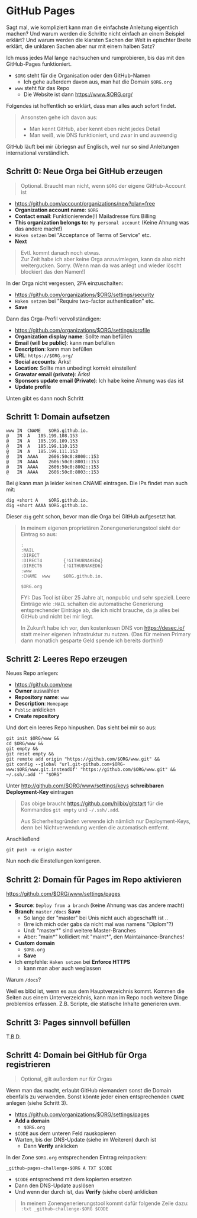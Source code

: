 # GitHub Pages

Sagt mal, wie kompliziert kann man die einfachste Anleitung eigentlich machen?
Und warum werden die Schritte nicht einfach an einem Beispiel erklärt?
Und warum werden die klarsten Sachen der Welt in epischter Breite erklärt,
die unklaren Sachen aber nur mit einem halben Satz?

Ich muss jedes Mal lange nachsuchen und rumprobieren, bis das mit den GitHub-Pages funktioniert.

- `$ORG` steht für die Organisation oder den GitHub-Namen
  - Ich gehe außerdem davon aus, man hat die Domain `$ORG.org`
- `www` steht für das Repo
  - Die Website ist dann <https://www.$ORG.org/>

Folgendes ist hoffentlich so erklärt, dass man alles auch sofort findet.

> Ansonsten gehe ich davon aus:
> - Man kennt GitHub, aber kennt eben nicht jedes Detail
> - Man weiß, wie DNS funktioniert, und zwar in und auswendig

GitHub läuft bei mir übriegsn auf Englisch,
weil nur so sind Anleitungen international verständlich.


## Schritt 0: Neue Orga bei GitHub erzeugen

> Optional.  Braucht man nicht, wenn `$ORG` der eigene GitHub-Account ist

- <https://github.com/account/organizations/new?plan=free>
- **Organization account name**: `$ORG`
- **Contact email**: Funktionierende(!) Mailadresse fürs Billing
- **This organization belongs to:** `My personal account` (Keine Ahnung was das andere macht!)
- `Haken setzen` bei "Acceptance of Terms of Service" etc.
- **Next**

> Evtl. kommt danach noch etwas.  
> Zur Zeit habe ich aber keine Orga anzuvimlegen, kann da also nicht weitergucken.
> Sorry.  (Wenn man da was anlegt und wieder löscht blockiert das den Namen!)

In der Orga nicht vergessen, 2FA einzuschalten:

- <https://github.com/organizations/$ORG/settings/security>
- `Haken setzen` bei "Require two-factor authentication" etc.
- **Save**

Dann das Orga-Profil vervollständigen:

- <https://github.com/organizations/$ORG/settings/profile>
- **Organization display name**: Sollte man befüllen
- **Email (will be public)**: kann man befüllen
- **Description**: kann man befüllen
- **URL**: `https://$ORG.org/`
- **Social accounts**: Ärks!
- **Location**: Sollte man unbedingt korrekt einstellen!
- **Gravatar email (private)**: Ärks!
- **Sponsors update email (Private)**: Ich habe keine Ahnung was das ist
- **Update profile**

Unten gibt es dann noch Schritt 
## Schritt 1: Domain aufsetzen

```
www	IN	CNAME	$ORG.github.io.
@	IN	A	185.199.108.153
@	IN	A	185.199.109.153
@	IN	A	185.199.110.153
@	IN	A	185.199.111.153
@	IN	AAAA	2606:50c0:8000::153
@	IN	AAAA	2606:50c0:8001::153
@	IN	AAAA	2606:50c0:8002::153
@	IN	AAAA	2606:50c0:8003::153
```

Bei `@` kann man ja leider keinen CNAME eintragen.
Die IPs findet man auch mit:

```
dig +short A    $ORG.github.io.
dig +short AAAA $ORG.github.io.
```

Dieser `dig` geht schon, bevor man die Orga bei GitHub aufgesetzt hat.

> In meinem eigenen proprietären Zonengenerierungstool sieht der Eintrag so aus:
>
> ```
> :
> :MAIL
> :DIRECT
> :DIRECT4        {!GITHUBNAKED4}
> :DIRECT6        {!GITHUBNAKED6}
> :www
> :CNAME  www     $ORG.github.io.
>
> $ORG.org
> ```
>
> FYI: Das Tool ist über 25 Jahre alt, nonpublic und sehr speziell.
> Leere Einträge wie `:MAIL` schalten die automatische
> Generierung entsprechender Einträge ab, die ich nicht brauche,
> da ja alles bei GitHub und nicht bei mir liegt.
>
> In Zukunft habe ich vor, den kostenlosen DNS von
> <https://desec.io/> statt meiner eigenen Infrastruktur zu nutzen.
> (Das für meinen Primary dann monatlich gesparte Geld spende ich bereits dorthin!)


## Schritt 2: Leeres Repo erzeugen

Neues Repo anlegen:

- <https://github.com/new>
- **Owner** auswählen
- **Repository name**: `www`
- **Description**: `Homepage`
- `Public` anklicken
- **Create repository**

Und dort  ein leeres Repo hinpushen.  Das sieht bei mir so aus:

```
git init $ORG/www &&
cd $ORG/www &&
git empty &&
git reset empty &&
git remote add origin "https://github.com/$ORG/www.git" &&
git config --global "url.git-github.com+$ORG-www:$ORG/www.git.insteadOf' "https://github.com/$ORG/www.git" &&
~/.ssh/.add '' "$ORG"
```

Unter <http://github.com/$ORG/www/settings/keys> **schreibbaren Deployment-Key** eintragen

> Das obige braucht <https://github.com/hilbix/gitstart> für die Kommandos
> `git empty` und `~/.ssh/.add`.
>
> Aus Sicherheitsgründen verwende ich nämlich nur Deployment-Keys,
> denn bei Nichtverwendung werden die automatisch entfernt.  

Anschließend

```
git push -u origin master
```

Nun noch die Einstellungen korrigeren.


## Schritt 2: Domain für Pages im Repo aktivieren

<https://github.com/$ORG/www/settings/pages>

- **Source**: `Deploy from a branch` (keine Ahnung was das andere macht)
- **Branch**: `master` `/docs` **Save**
  - So lange der "master" bei Unis nicht auch abgeschafft ist ..
  - (Irre ich mich oder gabs da nicht mal was namens "Diplom"?)
  - Und: "master*" sind weitere Master-Branches
  - Aber: "main*" kollidiert mit "maint*", den Maintainance-Branches!
- **Custom domain**
  - `$ORG.org`
  - **Save**
- Ich empfehle: `Haken setzen` bei **Enforce HTTPS**
  - kann man aber auch weglassen

Warum `/docs`?

Weil es blöd ist, wenn es aus dem Hauptverzeichnis kommt.
Kommen die Seiten aus einem Unterverzeichnis,
kann man im Repo noch weitere Dinge problemlos erfassen.
Z.B. Scripte, die statische Inhalte generieren uvm.


## Schritt 3: Pages sinnvoll befüllen

T.B.D.


## Schritt 4: Domain bei GitHub für Orga registrieren

> Optional, gilt außerdem nur für Orgas

Wenn man das macht, erlaubt GitHub niemandem sonst
die Domain ebenfalls zu verwenden.  Sonst könnte jeder
einen entsprechenden `CNAME` anlegen (siehe Schritt 3).

- <https://github.com/organizations/$ORG/settings/pages>
- **Add a domain**
  - `$ORG.org`
- `$CODE` aus dem unteren Feld rauskopieren
- Warten, bis der DNS-Update (siehe im Weiteren) durch ist
  - Dann **Verify** anklicken

In der Zone `$ORG.org` entsprechenden Eintrag reinpacken:

```
_github-pages-challenge-$ORG A TXT $CODE
```

- `$CODE` entsprechend mit dem kopierten ersetzen
- Dann den DNS-Update auslösen
- Und wenn der durch ist, das **Verify** (siehe oben) anklicken

> In meinem Zonengenerierungstool kommt dafür folgende Zeile dazu:  
> `:txt _github-challenge-$ORG $CODE`


